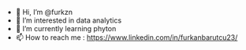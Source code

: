 - 👋 Hi, I’m @furkzn
- 👀 I’m interested in data analytics
- 🌱 I’m currently learning phyton
- 📫 How to reach me : https://www.linkedin.com/in/furkanbarutcu23/

